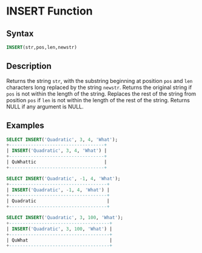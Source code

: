 # INSERT Function

## Syntax

```sql
INSERT(str,pos,len,newstr)
```

## Description

Returns the string `str`, with the substring beginning at position `pos`
and `len` characters long replaced by the string `newstr`. Returns the
original string if `pos` is not within the length of the string.
Replaces the rest of the string from position `pos` if `len` is not within
the length of the rest of the string. Returns NULL if any argument is
NULL.

## Examples

```sql
SELECT INSERT('Quadratic', 3, 4, 'What');
+-----------------------------------+
| INSERT('Quadratic', 3, 4, 'What') |
+-----------------------------------+
| QuWhattic                         |
+-----------------------------------+

SELECT INSERT('Quadratic', -1, 4, 'What');
+------------------------------------+
| INSERT('Quadratic', -1, 4, 'What') |
+------------------------------------+
| Quadratic                          |
+------------------------------------+

SELECT INSERT('Quadratic', 3, 100, 'What');
+-------------------------------------+
| INSERT('Quadratic', 3, 100, 'What') |
+-------------------------------------+
| QuWhat                              |
+-------------------------------------+
```